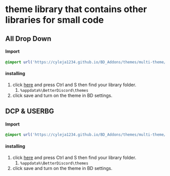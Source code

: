 # theme library that contains other libraries for small code
## All Drop Down
#### Import

```css
@import url('https://cyleja1234.github.io/BD_Addons/themes/multi-theme/All-DropDown.theme.css');
```

#### installing
1. click [here](https://cyleja1234.github.io/BD_Addons/themes/multi-theme/All-DropDown.theme.css) and press Ctrl and S then find your library folder. 
    1.  `%appdata%\BetterDiscord\themes`
2. click save and turn on the theme in BD settings.
## DCP & USERBG
#### Import

```css
@import url('https://cyleja1234.github.io/BD_Addons/themes/multi-theme/DCP-USERBG.style.css');
```

#### installing
1. click [here](https://cyleja1234.github.io/BD_Addons/themes/multi-theme/DCP-USERBG.style.css) and press Ctrl and S then find your library folder. 
    1.  `%appdata%\BetterDiscord\themes`
2. click save and turn on the theme in BD settings.
